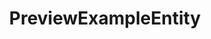 ---
id: preview-example-entity
label: PreviewExampleEntity
title: PreviewExampleEntity
layout: api
subject: preview_example_entity
---